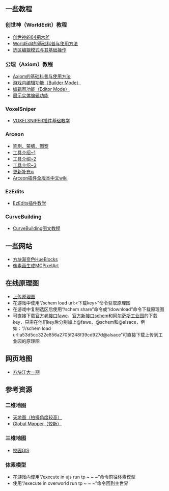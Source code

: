 ## 一些教程

### 创世神（WorldEdit）教程

- [创世神的64把木斧](https://www.bilibili.com/list/jsucraft?sid=453838)
- [WorldEdit的基础科普与使用方法](https://hi-ysumc.feishu.cn/wiki/EECBwFxy2iDZJJk38Qgcb5Rkndd)
- [选区编辑模式与其基础操作](https://hi-ysumc.feishu.cn/wiki/CzaLw32Dui4HEPkkboScvt0ynVh)

### 公理（Axiom）教程

- [Axiom的基础科普与使用方法](https://hi-ysumc.feishu.cn/wiki/QDJBwtCBEi5eLakfWCvcRtErnvb)
- [游戏内编辑功能（Builder Mode）](https://hi-ysumc.feishu.cn/wiki/WvEbw3wmHiYPd3kmO1Mckv0ansa)
- [编辑器功能（Editor Mode）](https://hi-ysumc.feishu.cn/wiki/MyT1wSLQ1ijz4FkMmiYc55twnNd)
- [展示实体编辑功能](https://hi-ysumc.feishu.cn/wiki/R44JwAFvZilknukIhZBcgC9nnXR)

### VoxelSniper

- [VOXELSNIPER插件基础教学](https://www.bilibili.com/opus/274854151485782640)

### Arceon

- [笔刷、蒙版、图案](https://www.bilibili.com/opus/355638771178956898)
- [工具介绍~1](https://www.bilibili.com/opus/358236401757417247)
- [工具介绍~2](https://www.bilibili.com/opus/358978576397916348)
- [工具介绍~3](https://www.bilibili.com/opus/360603306693813740)
- [更新补充α](https://www.bilibili.com/opus/408334171604556291)
- [Arceon插件全版本中文wiki](https://gitee.com/alsacework/arceon-wiki/wikis/Home)

### EzEdits

- [EzEdits插件教学](https://www.bilibili.com/video/BV18m421G7Rn)

### CurveBuilding

- [CurveBuilding图文教程](https://www.bilibili.com/opus/1073162819509157891)

## 一些网站

- [方块渐变色HueBlocks](https://1280px.github.io/hueblocks/)
- [像素画生成MCPixelArt](https://mcpixelart.com/)

## 在线原理图

- [上传原理图](https://mc.syshub.top/schem/)
- 在游戏中使用“/schem load url:<下载key>”命令获取原理图
- 在游戏中复制选区后使用“/schem share”命令或“/download”命令下载原理图
- 可直接下载[官方老接口fawe](https://schem.intellectualsites.com/fawe/index.php)、[官方新接口schem](https://schematic.cloud/)和[阿尔萨斯工业园](https://schem.alsace.team/)的下载key，只需在他们key后分别加上\@fawe、\@schem和\@alsace，例如：“//schem load url:a53d5cc322e856a2705f248f39cd927d@alsace”可直接下载上传到工业园的原理图

## 网页地图

- [方块江大一期](http://mine.jsumc.fun/)

## 参考资源

### 二维地图

- [天地图（拍摄角度较高）](https://www.123pan.com/s/dALFTd-arc3A)
- [Global Mapper（较新）](https://www.123pan.com/s/dALFTd-Irc3A)

### 三维地图

- [校园GIS](http://gis.ujs.edu.cn/)

### 体素模型

- 在游戏内使用“/execute in ujs run tp ~ ~ ~”命令前往体素模型
- 使用“/execute in overworld run tp ~ ~ ~”命令回到主世界
